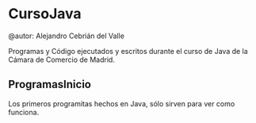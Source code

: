 # CursoJava
@autor: Alejandro Cebrián del Valle


Programas y Código ejecutados y escritos durante el curso de Java de la Cámara de Comercio de Madrid.

## ProgramasInicio
Los primeros programitas hechos en Java, sólo sirven para ver como funciona.
